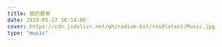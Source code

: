 ```yaml
---
title: 我的歌单
date: 2019-05-17 16:14:00
cover: https://cdn.jsdelivr.net/gh/radium-bit/res@latest/Music.jpg
type: "music"
---
```







